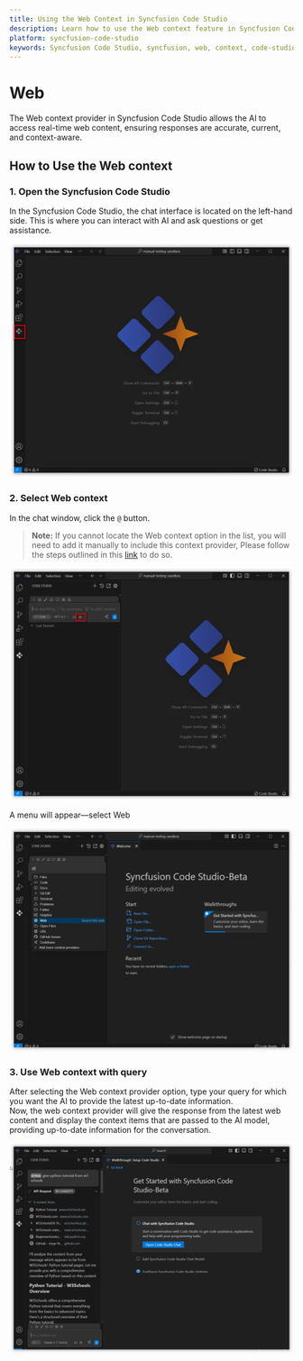 ```yaml
---
title: Using the Web Context in Syncfusion Code Studio
description: Learn how to use the Web context feature in Syncfusion Code Studio to access real-time web content for the most current and accurate AI responses.
platform: syncfusion-code-studio
keywords: Syncfusion Code Studio, syncfusion, web, context, code-studio, real-time, AI, developer-tools, productivity
---
```

 
# Web 
 
The Web context provider in Syncfusion Code Studio allows the AI to access real-time web content, ensuring responses are accurate, current, and context-aware.
 
## How to Use the Web context
 
### 1. Open the Syncfusion Code Studio
 
In the Syncfusion Code Studio, the chat interface is located on the left-hand side. This is where you can interact with AI and ask questions or get assistance.

<img src="../../feature-images/open-chat.png" alt="openchat" />
 
### 2. Select Web context
 
In the chat window, click the `@` button.  
> **Note:** If you cannot locate the Web context option in the list, you will need to add it manually to include this context provider, Please follow the steps outlined in this [link](/code-studio/features/context-providers/add-more-contextproviders/how-to-configure-more-contextproviders) to do so.

<img src="../../feature-images/click-context.png" alt="click context" />
 
A menu will appear—select Web

<img src="../../feature-images/web-opencontext.png" alt="open context" />
 
### 3. Use Web context with query
 
After selecting the Web context provider option, type your query for which you want the AI to provide the latest up-to-date information.  
Now, the web context provider will give the response from the latest web content and display the context items that are passed to the AI model, providing up-to-date information for the conversation.

<img src="../../feature-images/web-output.png" alt="output" />